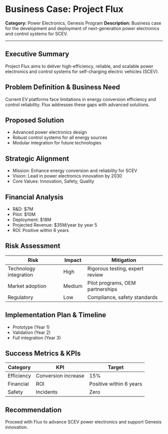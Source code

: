 # Business Case: Project Flux

**Category:** Power Electronics, Genesis Program
**Description:** Business case for the development and deployment of next-generation power electronics and control systems for SCEV.

---

## Executive Summary
Project Flux aims to deliver high-efficiency, reliable, and scalable power electronics and control systems for self-charging electric vehicles (SCEV).

## Problem Definition & Business Need
Current EV platforms face limitations in energy conversion efficiency and control reliability. Flux addresses these gaps with advanced solutions.

## Proposed Solution
- Advanced power electronics design
- Robust control systems for all energy sources
- Modular integration for future technologies

## Strategic Alignment
- Mission: Enhance energy conversion and reliability for SCEV
- Vision: Lead in power electronics innovation by 2030
- Core Values: Innovation, Safety, Quality

## Financial Analysis
- R&D: $7M
- Pilot: $10M
- Deployment: $18M
- Projected Revenue: $35M/year by year 5
- ROI: Positive within 6 years

## Risk Assessment
| Risk | Impact | Mitigation |
|---|---|---|
| Technology integration | High | Rigorous testing, expert review |
| Market adoption | Medium | Pilot programs, OEM partnerships |
| Regulatory | Low | Compliance, safety standards |

## Implementation Plan & Timeline
- Prototype (Year 1)
- Validation (Year 2)
- Full integration (Year 3)

## Success Metrics & KPIs
| Category | KPI | Target |
|---|---|---|
| Efficiency | Conversion increase | 15% |
| Financial | ROI | Positive within 6 years |
| Safety | Incidents | Zero |

## Recommendation
Proceed with Flux to advance SCEV power electronics and support Genesis innovation.
